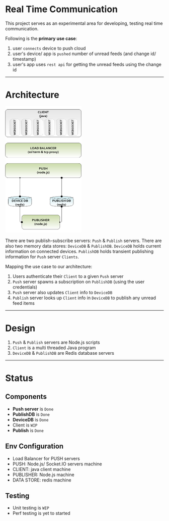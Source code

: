 Real Time Communication
=======================
This project serves as an experimental area for developing, testing real time communication.

Following is the **primary use case**:

1. user `connects` device to push cloud
1. user's device/ app is `pushed` number of unread feeds (and change id/ timestamp)
1. user's app uses `rest api` for getting the unread feeds using the change id

----
Architecture
============

<img src="https://github.com/srohatgi/rt/raw/master/push_eval_test.png" alt="Logical Architecture" width="242" height="400" />

There are two publish-subscribe servers: `Push` & `Publish` servers. There are also two memory data stores: `DeviceDB` & `PublishDB`. `DeviceDB` holds current information on connected devices. `PublishDB` holds transient publishing information for `Push` server `Clients`.

Mapping the use case to our architecture:

1. Users authenticate their `Client` to a given `Push` server
1. `Push` server spawns a subscription on `PublishDB` (using the user credentials)
1. `Push` server also updates `Client` info to `DeviceDB`
1. `Publish` server looks up `Client` info in `DeviceDB` to publish any unread feed items

----
Design
======

1. `Push` & `Publish` servers are Node.js scripts
1. `Client` is a multi threaded Java program
1. `DeviceDB` & `PublishDB` are Redis database servers

----
Status
======

Components
----------
* **Push server** is `Done`
* **PublishDB** is `Done`
* **DeviceDB** is `Done`
* Client is `WIP`
* **Publish** is `Done`

Env Configuration
-----------------
* Load Balancer for PUSH servers
* PUSH: Node.js/ Socket.IO servers machine
* CLIENT: java client machine
* PUBLISHER: Node.js machine
* DATA STORE: redis machine

Testing
-------
* Unit testing is `WIP`
* Perf testing is yet to started 